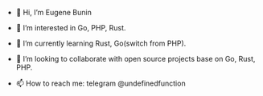 - 👋 Hi, I’m Eugene Bunin

- 👀 I’m interested in Go, PHP, Rust.

- 🌱 I’m currently learning Rust, Go(switch from PHP).

- 💞️ I’m looking to collaborate with open source projects base on Go, Rust, PHP.

- 📫 How to reach me: telegram @undefinedfunction


<!---
eugenebunin/eugenebunin is a ✨ special ✨ repository because its `README.md` (this file) appears on your GitHub profile.
You can click the Preview link to take a look at your changes.
--->
